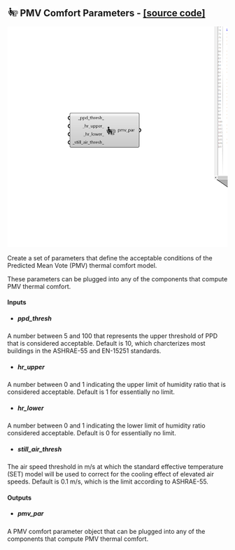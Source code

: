 ## ![](../../images/icons/PMV_Comfort_Parameters.png) PMV Comfort Parameters - [[source code]](https://github.com/ladybug-tools/ladybug-grasshopper/blob/master/ladybug_grasshopper/src//LB%20PMV%20Comfort%20Parameters.py)

![](../../images/components/PMV_Comfort_Parameters.png)

Create a set of parameters that define the acceptable conditions of the
 Predicted Mean Vote (PMV) thermal comfort model.
 

These parameters can be plugged into any of the components that compute
 PMV thermal comfort.
 



#### Inputs
* ##### ppd_thresh 
A number between 5 and 100 that represents the upper
 threshold of PPD that is considered acceptable.
 Default is 10, which charcterizes most buildings in the
 ASHRAE-55 and EN-15251 standards. 
* ##### hr_upper 
A number between 0 and 1 indicating the upper limit of
 humidity ratio that is considered acceptable.
 Default is 1 for essentially no limit. 
* ##### hr_lower 
A number between 0 and 1 indicating the lower limit of
 humidity ratio considered acceptable.
 Default is 0 for essentially no limit. 
* ##### still_air_thresh 
The air speed threshold in m/s at which the standard
 effective temperature (SET) model will be used to correct for the
 cooling effect of elevated air speeds.
 Default is 0.1 m/s, which is the limit according to ASHRAE-55. 

#### Outputs
* ##### pmv_par
A PMV comfort parameter object that can be plugged into
 any of the components that compute PMV thermal comfort.